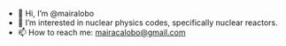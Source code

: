 - 👋 Hi, I’m @mairalobo
- 👀 I’m interested in nuclear physics codes, specifically nuclear reactors.
- 📫 How to reach me: mairacalobo@gmail.com

<!---
mairalobo/mairalobo is a ✨ special ✨ repository because its `README.md` (this file) appears on your GitHub profile.
You can click the Preview link to take a look at your changes.
--->
